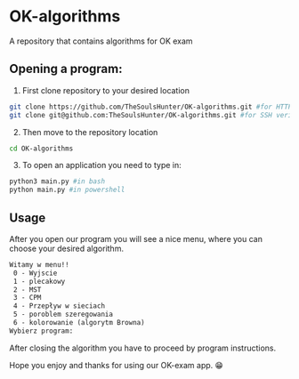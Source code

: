 # OK-algorithms
A repository that contains algorithms for OK exam

## Opening a program:
1. First clone repository to your desired location  
```bash
git clone https://github.com/TheSoulsHunter/OK-algorithms.git #for HTTPS verification
git clone git@github.com:TheSoulsHunter/OK-algorithms.git #for SSH verification
```
2. Then move to the repository location
```bash
cd OK-algorithms
```

3. To open an application you need to type in:
```bash
python3 main.py #in bash
python main.py #in powershell
```

## Usage
After you open our program you will see a nice menu, where you can choose your desired algorithm.
```txt
Witamy w menu!!
 0 - Wyjscie
 1 - plecakowy
 2 - MST
 3 - CPM
 4 - Przepływ w sieciach
 5 - poroblem szeregowania
 6 - kolorowanie (algorytm Browna)
Wybierz program:
```
After closing the algorithm you have to proceed by program instructions.

Hope you enjoy and thanks for using our OK-exam app. :grin:
